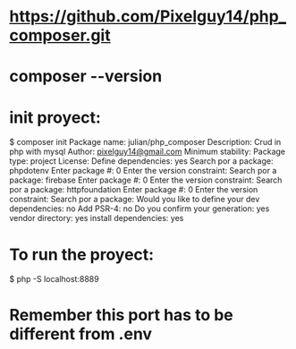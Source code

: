# https://github.com/Pixelguy14/php_composer.git
# composer --version

# init proyect:
$ composer init
Package name: julian/php_composer
Description: Crud in php with mysql
Author: pixelguy14@gmail.com
Minimum stability:
Package type: project
License: 
Define dependencies: yes
Search por a package: phpdotenv
Enter package #: 0
Enter the version constraint:
Search por a package: firebase
Enter package #: 0
Enter the version constraint:
Search por a package: httpfoundation
Enter package #: 0
Enter the version constraint:
Search por a package:
Would you like to define your dev dependencies: no
Add PSR-4: no
Do you confirm your generation: yes
vendor directory: yes
install dependencies: yes

# To run the proyect:
$ php -S localhost:8889
# Remember this port has to be different from .env

